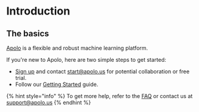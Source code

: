 # Introduction

## The basics

[Apolo](https://apolo.us) is a flexible and robust machine learning platform. 

<!--

It consists of two parts:

* **Apolo Core** is a resource orchestrator. It can be installed in a cloud or on-premise and combines computation capabilities, storage, and environments (Docker images) in one system with single sign-on authentication (SSO) and advanced permission management system. This frees teams working with Apolo from DevOps boilerplate tasks.
* **Apolo Toolbox** is a toolset integrator. It contains integrations with various open-source and commercial tools required for modern ML/AI development. This addresses the majority of MLOps issues a team may have.

-->

If you're new to Apolo, here are two simple steps to get started:

* [Sign up](https://console.apolo.us) and contact [start@apolo.us](mailto:start@apolo.us) for potential collaboration or free trial.&#x20;
* Follow our [Getting Started](first-steps/getting-started.md) guide.

<!--
## Digging deeper

For detailed information on specific use cases, feel free to refer to our ML development guides. For example:

* [Experiment tracking with Weights and Biases](toolbox/experiment-tracking/experiment-tracking-with-weights-and-biases.md)
* [Remote debugging with PyCharm Professional](toolbox/remote-debugging/remote-debugging-with-pycharm-professional.md)

Also, take a look at our [CLI reference](https://neu-ro.gitbook.io/neu-ro-cli-reference/) and [Python API reference](https://neuro-sdk.readthedocs.io/en/latest/).

-->

{% hint style="info" %}
To get more help, refer to the [FAQ](faq.md) or contact us at [support@apolo.us](mailto:support@apolo.us)
{% endhint %}
